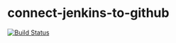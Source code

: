# connect-jenkins-to-github

[![Build Status](http://18.237.46.69/buildStatus/icon?job=connect-jenkins-to-github)](http://18.237.46.69/job/connect-jenkins-to-github/)

